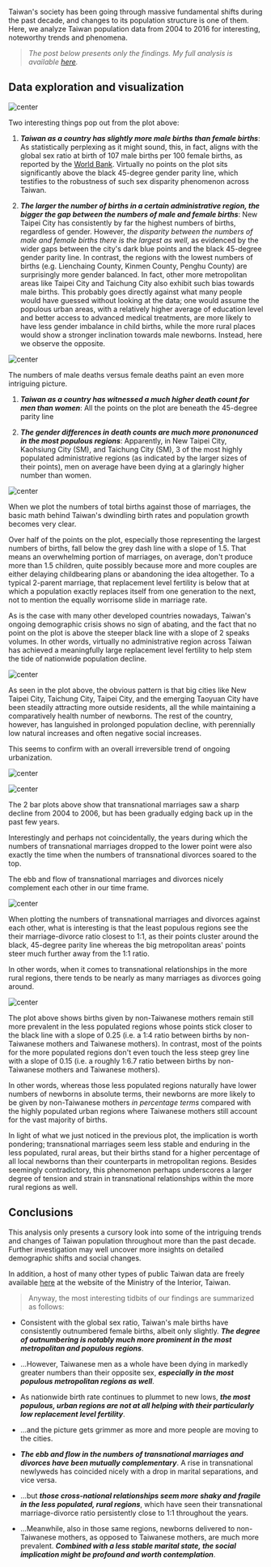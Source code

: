 Taiwan's society has been going through massive fundamental shifts during the past decade, and changes to its population structure is one of them. Here, we analyze Taiwan population data from 2004 to 2016 for interesting, noteworthy trends and phenomena.

> *The post below presents only the findings. My full analysis is available [here](http://roywangtw.github.io/files/2017-11-19-Changes-in-Taiwan-Population-Visualized.nb.html).*

## Data exploration and visualization

![center](http://roywangtw.github.io/images/2017-11-19-male-female-births.png)

Two interesting things pop out from the plot above:

1. ***Taiwan as a country has slightly more male births than female births***: As statistically perplexing as it might sound, this, in fact, aligns with the global sex ratio at birth of 107 male births per 100 female births, as reported by the [World Bank](https://data.worldbank.org/indicator/SP.POP.BRTH.MF?view=chart). Virtually no points on the plot sits significantly above the black 45-degree gender parity line, which testifies to the robustness of such sex disparity phenomenon across Taiwan.

2. ***The larger the number of births in a certain administrative region, the bigger the gap between the numbers of male and female births***: New Taipei City has consistently by far the highest numbers of births, regardless of gender. However, *the disparity between the numbers of male and female births there is the largest as well*, as evidenced by the wider gaps between the city's dark blue points and the black 45-degree gender parity line. In contrast, the regions with the lowest numbers of births (e.g. Lienchaing County, Kinmen County, Penghu County) are surprisingly more gender balanced. In fact, other more metropolitan areas like Taipei City and Taichung City also exhibit such bias towards male births. This probably goes directly against what many people would have guessed without looking at the data; one would assume the populous urban areas, with a relatively higher average of education level and better access to advanced medical treatments, are more likely to have less gender imbalance in child births, while the more rural places would show a stronger inclination towards male newborns. Instead, here we observe the opposite.

![center](http://roywangtw.github.io/images/2017-11-19-male-female-deaths.png)

The numbers of male deaths versus female deaths paint an even more intriguing picture. 

1. ***Taiwan as a country has witnessed a much higher death count for men than women***: All the points on the plot are beneath the 45-degree parity line

2. ***The gender differences in death counts are much more prononunced in the most populous regions***: Apparently, in New Taipei City, Kaohsiung City (SM), and Taichung City (SM), 3 of the most highly populated administrative regions (as indicated by the larger sizes of their points), men on average have been dying at a glaringly higher number than women.

![center](http://roywangtw.github.io/images/2017-11-19-numbers-marriages-births.png)

When we plot the numbers of total births against those of marriages, the basic math behind Taiwan's dwindling birth rates and population growth becomes very clear. 

Over half of the points on the plot, especially those representing the largest numbers of births, fall below the grey dash line with a slope of 1.5. That means an overwhelming portion of marriages, on average, don't produce more than 1.5 children, quite possibly because more and more couples are either delaying childbearing plans or abandoning the idea altogether. To a typical 2-parent marriage, that replacement level fertility is below that at which a population exactly replaces itself from one generation to the next, not to mention the equally worrisome slide in marriage rate.

As is the case with many other developed countries nowadays, Taiwan's ongoing demographic crisis shows no sign of abating, and the fact that no point on the plot is above the steeper black line with a slope of 2 speaks volumes. In other words, virtually no administrative region across Taiwan has achieved a meaningfully large replacement level fertility to help stem the tide of nationwide population decline.

![center](http://roywangtw.github.io/images/2017-11-19-natural-social-increases.png)

As seen in the plot above, the obvious pattern is that big cities like New Taipei City, Taichung City, Taipei City, and the emerging Taoyuan City have been steadily attracting more outside residents, all the while maintaining a comparatively health number of newborns. The rest of the country, however, has languished in prolonged population decline, with perennially low natural increases and often negative social increases.  

This seems to confirm with an overall irreversible trend of ongoing urbanization.

![center](http://roywangtw.github.io/images/2017-11-19-transnational-marriages.png)

![center](http://roywangtw.github.io/images/2017-11-19-transnational-divorces.png)

The 2 bar plots above show that transnational marriages saw a sharp decline from 2004 to 2006, but has been gradually edging back up in the past few years.

Interestingly and perhaps not coincidentally, the years during which the numbers of transnational marriages dropped to the lower point were also exactly the time when the numbers of transnational divorces soared to the top. 

The ebb and flow of transnational marriages and divorces nicely complement each other in our time frame.

![center](http://roywangtw.github.io/images/2017-11-19-transnational-marriages-divorces.png)

When plotting the numbers of transnational marriages and divorces against each other, what is interesting is that the least populous regions see the their marriage-divorce ratio closest to 1:1, as their points cluster around the black, 45-degree parity line whereas the big metropolitan areas' points steer much further away from the 1:1 ratio. 

In other words, when it comes to transnational relationships in the more rural regions, there tends to be nearly as many marriages as divorces going around.

![center](http://roywangtw.github.io/images/2017-11-19-births-moms.png)

The plot above shows births given by non-Taiwanese mothers remain still more prevalent in the less populated regions whose points stick closer to the black line with a slope of 0.25 (i.e. a 1:4 ratio between births by non-Taiwanese mothers and Taiwanese mothers). In contrast, most of the points for the more populated regions don't even touch the less steep grey line with a slope of 0.15 (i.e. a roughly 1:6.7 ratio between births by non-Taiwanese mothers and Taiwanese mothers). 

In other words, whereas those less populated regions naturally have lower numbers of newborns in absolute terms, their newborns are more likely to be given by non-Taiwanese mothers *in percentage terms* compared with the highly populated urban regions where Taiwanese mothers still account for the vast majority of births.  

In light of what we just noticed in the previous plot, the implication is worth pondering; transnational marriages seem less stable and enduring in the less populated, rural areas, but their births stand for a higher percentage of all local newborns than their counterparts in metropolitan regions. Besides seemingly contradictory, this phenomenon perhaps underscores a larger degree of tension and strain in transnational relationships within the more rural regions as well.

## Conclusions

This analysis only presents a cursory look into some of the intriguing trends and changes of Taiwan population throughout more than the past decade. Further investigation may well uncover more insights on detailed demographic shifts and social changes. 

In addition, a host of many other types of public Taiwan data are freely available [here](http://sowf.moi.gov.tw/stat/month/list.htm) at the website of the Ministry of the Interior, Taiwan. 

> Anyway, the most interesting tidbits of our findings are summarized as follows:

- Consistent with the global sex ratio, Taiwan's male births have consistently outnumbered female births, albeit only slightly. ***The degree of outnumbering is notably much more prominent in the most metropolitan and populous regions***.

- ...However, Taiwanese men as a whole have been dying in markedly greater numbers than their opposite sex, ***especially in the most populous metropolitan regions as well***.

- As nationwide birth rate continues to plummet to new lows, ***the most populous, urban regions are not at all helping with their particularly low replacement level fertility***.

- ...and the picture gets grimmer as more and more people are moving to the cities.

- ***The ebb and flow in the numbers of transnational marriages and divorces have been mutually complementary***. A rise in transnational newlyweds has coincided nicely with a drop in marital separations, and vice versa. 

- ...but ***those cross-national relationships seem more shaky and fragile in the less populated, rural regions***, which have seen their transnational marriage-divorce ratio persistently close to 1:1 throughout the years.

- ...Meanwhile, also in those same regions, newborns delivered to non-Taiwanese mothers, as opposed to Taiwanese mothers, are much more prevalent. ***Combined with a less stable marital state, the social implication might be profound and worth contemplation***.
